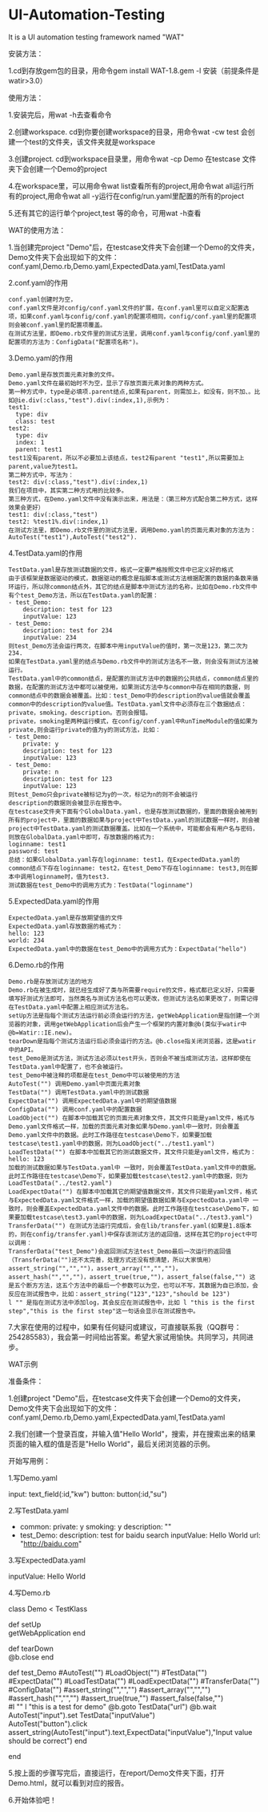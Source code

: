 UI-Automation-Testing
=====================

It is a UI automation testing framework named "WAT"

安装方法：

1.cd到存放gem包的目录，用命令gem install WAT-1.8.gem -l 安装（前提条件是watir>3.0）

使用方法：

1.安装完后，用wat -h去查看命令

2.创建workspace. cd到你要创建workspace的目录，用命令wat -cw test  会创建一个test的文件夹，该文件夹就是workspace

3.创建project. cd到workspace目录里，用命令wat -cp Demo 在testcase 文件夹下会创建一个Demo的project

4.在workspace里，可以用命令wat list查看所有的project,用命令wat all运行所有的project,用命令wat all -y运行在config/run.yaml里配置的所有的project

5.还有其它的运行单个project,test 等的命令，可用wat -h查看

WAT的使用方法：

1.当创建完project "Demo"后，在testcase文件夹下会创建一个Demo的文件夹，Demo文件夹下会出现如下的文件：conf.yaml,Demo.rb,Demo.yaml,ExpectedData.yaml,TestData.yaml

2.conf.yaml的作用

    conf.yaml创建时为空，
    conf.yaml文件是对config/conf.yaml文件的扩展，在conf.yaml里可以自定义配置选项，如果conf.yaml与config/conf.yaml的配置项相同，config/conf.yaml里的配置项则会被conf.yaml里的配置项覆盖。
    在测试方法里，即Demo.rb文件里的测试方法里，调用conf.yaml与config/conf.yaml里的配置项的方法为：ConfigData("配置项名称")。

3.Demo.yaml的作用

    Demo.yaml是存放页面元素对象的文件。
    Demo.yaml文件在最初始时不为空，显示了存放页面元素对象的两种方式。
    第一种方式中，type是必填项.parent结点,如果有parent，则需加上，如没有，则不加、。比如@ie.div(:class,"test").div(:index,1),示例为：
    test1:
      type: div
      class: test
    test2:
      type: div
      index: 1
      parent: test1
    test1没有parent，所以不必要加上该结点，test2有parent "test1",所以需要加上parent,value为test1。
    第二种方式中，写法为：
    test2: div(:class,"test").div(:index,1)
    我们在项目中，其实第二种方式用的比较多。
    第三种方式，在Demo.yaml文件中没有演示出来，用法是：（第三种方式配合第二种方式，这样效果会更好）
    test1: div(:class,"test")
    test2: %test1%.div(:index,1)
    在测试方法里，即Demo.rb文件里的测试方法里，调用Demo.yaml的页面元素对象的方法为：AutoTest("test1"),AutoTest("test2").

4.TestData.yaml的作用

    TestData.yaml是存放测试数据的文件，格式一定要严格按照文件中已定义好的格式
    由于该框架是数据驱动的模式，数据驱动的概念是指脚本或测试方法根据配置的数据的条数来循环运行，所以除common结点外，其它的结点是脚本中测试方法的名称，比如在Demo.rb文件中有个test_Demo方法，所以在TestData.yaml的配置：
    - test_Demo:
        description: test for 123
        inputValue: 123
    - test_Demo:
        description: test for 234
        inputValue: 234
    则test_Demo方法会运行两次，在脚本中用inputValue的值时，第一次是123，第二次为234.
    如果在TestData.yaml里的结点与Demo.rb文件中的测试方法名不一致，则会没有测试方法被运行。
    TestData.yaml中的common结点，是配置的测试方法中的数据的公共结点，common结点里的数据，在配置的测试方法中都可以被使用，如果测试方法中与common中存在相同的数据，则common结点中的数据会被覆盖。比如：test_Demo中的description的value值就会覆盖common中的description的value值。TestData.yaml文件中必须存在三个数据结点：private，smoking，description。否则会报错。
    private，smoking是两种运行模式，在config/conf.yaml中RunTimeModule的值如果为private,则会运行private的值为y的测试方法，比如：
    - test_Demo:
        private: y
        description: test for 123
        inputValue: 123
    - test_Demo:
        private: n
        description: test for 123
        inputValue: 123
    则test_Demo只会private被标记为y的一次，标记为n的则不会被运行
    description的数据则会被显示在报告中。
    在testcase文件夹下面有个GlobalData.yaml，也是存放测试数据的，里面的数据会被用到所有的project中，里面的数据如果与project中TestData.yaml的测试数据一样时，则会被project中TestData.yaml的测试数据覆盖。比如在一个系统中，可能都会有用户名与密码，则放在GlobalData.yaml中即可，存放数据的格式为:
    loginname: test1
    password: test
    总结：如果GlobalData.yaml存在loginname: test1，在ExpectedData.yaml的common结点下存在loginname: test2，在test_Demo下存在loginname: test3,则在脚本中调用loginname时，值为test3.
    测试数据在test_Demo中的调用方式为：TestData("loginname")

5.ExpectedData.yaml的作用

    ExpectedData.yaml是存放期望值的文件
    ExpectedData.yaml存放数据的格式为：
    hello: 123
    world: 234
    ExpectedData.yaml中的数据在test_Demo中的调用方式为：ExpectData("hello")

6.Demo.rb的作用

    Demo.rb是存放测试方法的地方
    Demo.rb在被生成时，就已经生成好了类与所需要require的文件，格式都已定义好，只需要填写好测试方法即可，当然类名与测试方法名也可以更改，但测试方法名如果更改了，则需记得在TestData.yaml中配置上相应测试方法名。
    setUp方法是指每个测试方法运行前必须会运行的方法，getWebApplication是指创建一个浏览器的对象，调用getWebApplication后会产生一个框架的内置对象@b(类似于watir中@b=Watir::IE.new)。
    tearDown是指每个测试方法运行后必须会运行的方法。@b.close指关闭浏览器，这是watir中的API。
    test_Demo是测试方法，测试方法必须以test开头，否则会不被当成测试方法，这样即使在TestData.yaml中配置了，也不会被运行。
    test_Demo中被注释的项都是在test_Demo中可以被使用的方法
    AutoTest("") 调用Demo.yaml中页面元素对象
    TestData("") 调用TestData.yaml中的测试数据
    ExpectData("") 调用ExpectedData.yaml中的期望值数据
    ConfigData("") 调用conf.yaml中的配置数据
    LoadObject("") 在脚本中加载其它的页面元素对象文件，其文件只能是yaml文件，格式与Demo.yaml文件格式一样，加载的页面元素对象如果与Demo.yaml中一致时，则会覆盖Demo.yaml文件中的数据。此时工作路径在testcase\Demo下，如果要加载testcase\test1.yaml中的数据，则为LoadObject("../test1.yaml")
    LoadTestData("") 在脚本中加载其它的测试数据文件，其文件只能是yaml文件，格式为：
    hello: 123
    加载的测试数据如果与TestData.yaml中 一致时，则会覆盖TestData.yaml文件中的数据。此时工作路径在testcase\Demo下，如果要加载testcase\test2.yaml中的数据，则为LoadTestData("../test2.yaml")
    LoadExpectData("") 在脚本中加载其它的期望值数据文件，其文件只能是yaml文件，格式与ExpectedData.yaml文件格式一样，加载的期望值数据如果与ExpectedData.yaml中 一致时，则会覆盖ExpectedData.yaml文件中的数据。此时工作路径在testcase\Demo下，如果要加载testcase\test3.yaml中的数据，则为LoadExpectData("../test3.yaml")
    TransferData("") 在测试方法运行完成后，会在lib/transfer.yaml(如果是1.8版本的，则在config/transfer.yaml)中保存该测试方法的返回值，这样在其它的project中可以调用：
    TransferData("test_Demo")会返回测试方法test_Demo最后一次运行的返回值（TransferData("")还不太完善，处理方式还没有想清楚，所以大家慎用）
    assert_string("","","")，assert_array("","","")，assert_hash("","","")，assert_true(true,"")，assert_false(false,"") 这是五个断方方法，这五个方法中的最后一个参数可以为空，也可以不写，其数据为自已添加，会反应在测试报告中，比如：assert_string("123","123","should be 123")
    l "" 是指在测试方法中添加log，其会反应在测试报告中，比如 l "this is the first step","this is the first step"这一句话会显示在测试报告中。

7.大家在使用的过程中，如果有任何疑问或建议，可直接联系我（QQ群号：254285583），我会第一时间给出答案。希望大家试用愉快。共同学习，共同进步。

 

WAT示例

准备条件：

1.创建project "Demo"后，在testcase文件夹下会创建一个Demo的文件夹，Demo文件夹下会出现如下的文件：conf.yaml,Demo.rb,Demo.yaml,ExpectedData.yaml,TestData.yaml

2.我们创建一个登录百度，并输入值"Hello World"，搜索，并在搜索出来的结果页面的输入框的值是否是"Hello World"，最后关闭浏览器的示例。

开始写用例：

1.写Demo.yaml

input: text_field(:id,"kw")
button: button(:id,"su")

2.写TestData.yaml

- common:
    private: y
    smoking: y
    description: ""
- test_Demo:
    description: test for baidu search
    inputValue: Hello World
    url: "http://baidu.com"

3.写ExpectedData.yaml

inputValue: Hello World

4.写Demo.rb

class Demo < TestKlass
 
  def setUp    
    getWebApplication
  end
 
  def tearDown    
    @b.close
  end
 
  def test_Demo
    #AutoTest("")
    #LoadObject("")
    #TestData("")
    #ExpectData("")
    #LoadTestData("")
    #LoadExpectData("")
    #TransferData("")
    #ConfigData("")
    #assert_string("","","")
    #assert_array("","","")
    #assert_hash("","","")
    #assert_true(true,"")
    #assert_false(false,"")    
    #l ""
    l "this is a test for demo"
    @b.goto TestData("url")
    @b.wait
    AutoTest("input").set TestData("inputValue")    
    AutoTest("button").click    
    assert_string(AutoTest("input").text,ExpectData("inputValue"),"Input value should be correct")
  end
    
end 

5.按上面的步骤写完后，直接运行，在report/Demo文件夹下面，打开Demo.html，就可以看到对应的报告。

6.开始体验吧！
